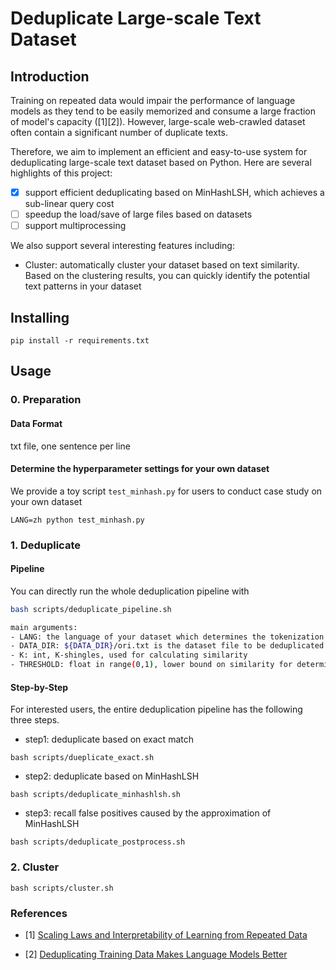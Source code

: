 # Deduplicate Large-scale Text Dataset


## Introduction

Training on repeated data would impair the performance of language models as they tend to be easily memorized and consume a large fraction of model's capacity ([1][2]). 
However, large-scale web-crawled dataset often contain a significant number of duplicate texts.

Therefore, we aim to implement an efficient and easy-to-use system for deduplicating large-scale text dataset based on Python. Here are several highlights of this project:
- [x] support efficient deduplicating based on MinHashLSH, which achieves a sub-linear query cost
- [ ] speedup the load/save of large files based on datasets
- [ ] support multiprocessing

We also support several interesting features including: 
- Cluster: automatically cluster your dataset based on text similarity. Based on the clustering results, you can quickly identify the potential text patterns in your dataset

## Installing

`pip install -r requirements.txt`


## Usage

### 0. Preparation

#### Data Format

txt file, one sentence per line

#### Determine the hyperparameter settings for your own dataset

We provide a toy script `test_minhash.py` for users to conduct case study on your own dataset

`LANG=zh python test_minhash.py`

### 1. Deduplicate

#### Pipeline

You can directly run the whole deduplication pipeline with 

```bash
bash scripts/deduplicate_pipeline.sh

main arguments:
- LANG: the language of your dataset which determines the tokenization method, we currently support ['zh', 'en'] 
- DATA_DIR: ${DATA_DIR}/ori.txt is the dataset file to be deduplicated
- K: int, K-shingles, used for calculating similarity
- THRESHOLD: float in range(0,1), lower bound on similarity for determining duplication  
```

#### Step-by-Step

For interested users, the entire deduplication pipeline has the following three steps. 

- step1: deduplicate based on exact match

`bash scripts/dueplicate_exact.sh`

- step2: deduplicate based on MinHashLSH

`bash scripts/deduplicate_minhashlsh.sh`

- step3: recall false positives caused by the approximation of MinHashLSH

`bash scripts/deduplicate_postprocess.sh`

### 2. Cluster

`bash scripts/cluster.sh`

### References

- [1] [Scaling Laws and Interpretability of Learning from Repeated Data](https://arxiv.org/pdf/2205.10487.pdf)

- [2] [Deduplicating Training Data Makes Language Models Better](https://arxiv.org/pdf/2107.06499.pdf)
